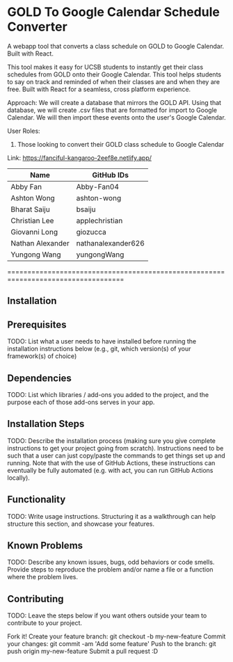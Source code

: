 # GOLD To Google Calendar Schedule Converter

A webapp tool that converts a class schedule on GOLD to Google Calendar. Built with React.

This tool makes it easy for UCSB students to instantly get their class schedules from GOLD onto their Google Calendar. This tool helps students to say on track and reminded of when their classes are and when they are free. Built with React for a seamless, cross platform experience. 

Approach: We will create a database that mirrors the GOLD API. Using that database, we will create .csv files that are formatted for import to Google Calendar. We will then import these events onto the user's Google Calendar.

User Roles:
1. Those looking to convert their GOLD class schedule to Google Calendar

Link: https://fanciful-kangaroo-2eef8e.netlify.app/

| Name          | GitHub IDs          |
|--------------------|-------------------|
| Abby Fan         | Abby-Fan04        |
| Ashton Wong        | ashton-wong         |
| Bharat Saiju        | bsaiju          |
| Christian Lee     |   applechristian
| Giovanni Long     |   giozucca          |
| Nathan Alexander  |   nathanalexander626 |
| Yungong Wang      |   yungongWang  |

===================================================================================
## Installation
## Prerequisites
TODO: List what a user needs to have installed before running the installation instructions below (e.g., git, which version(s) of your framework(s) of choice)

## Dependencies
TODO: List which libraries / add-ons you added to the project, and the purpose each of those add-ons serves in your app.

## Installation Steps
TODO: Describe the installation process (making sure you give complete instructions to get your project going from scratch). Instructions need to be such that a user can just copy/paste the commands to get things set up and running. Note that with the use of GitHub Actions, these instructions can eventually be fully automated (e.g. with act, you can run GitHub Actions locally).

## Functionality
TODO: Write usage instructions. Structuring it as a walkthrough can help structure this section, and showcase your features.

## Known Problems
TODO: Describe any known issues, bugs, odd behaviors or code smells. Provide steps to reproduce the problem and/or name a file or a function where the problem lives.

## Contributing
TODO: Leave the steps below if you want others outside your team to contribute to your project.

Fork it!
Create your feature branch: git checkout -b my-new-feature
Commit your changes: git commit -am 'Add some feature'
Push to the branch: git push origin my-new-feature
Submit a pull request :D